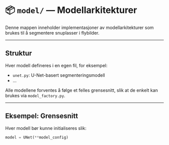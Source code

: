 # 📦 `model/` — Modellarkitekturer

Denne mappen inneholder implementasjoner av modellarkitekturer som brukes til å segmentere snuplasser i flybilder.

---

## Struktur

Hver modell defineres i en egen fil, for eksempel:

- `unet.py`: U-Net-basert segmenteringsmodell
- ...

Alle modellene forventes å følge et felles grensesnitt, slik at de enkelt kan brukes via `model_factory.py`.

---

## Eksempel: Grensesnitt

Hver modell bør kunne initialiseres slik:

```python
model = UNet(**model_config)
